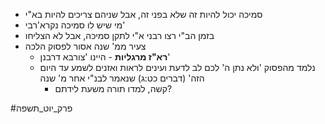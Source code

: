 * סמיכה יכול להיות זה שלא בפני זה, אבל שניהם צריכים להיות בא"י
* מי שיש לו סמיכה נקרא'רבי'
* בזמן הב"י רצו רבני א"י לתקן סמיכה, אבל לא הצליחו
* צעיר ממ' שנה אסור לפסוק הלכה
	* **רא"ז מרגליות** - היינו 'צורבא דרבנן'
	* נלמד מהפסוק 'ולא נתן ה' לכם לב לדעת ועינים לראות ואזנים לשמע עד היום הזה' (דברים כט:ג) שנאמר לבנ"י אחר מ' שנה
		* קשה, למדו תורה משעת לידתם?

#פרק_יוט_תשפה